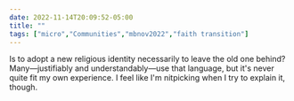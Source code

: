 ---date: 2022-11-14T20:09:52-05:00title: ""tags: ["micro","Communities","mbnov2022","faith transition"]---Is to adopt a new religious identity necessarily to leave the old one behind? Many—justifiably and understandably—use that language, but it's never quite fit my own experience. I feel like I'm nitpicking when I try to explain it, though.